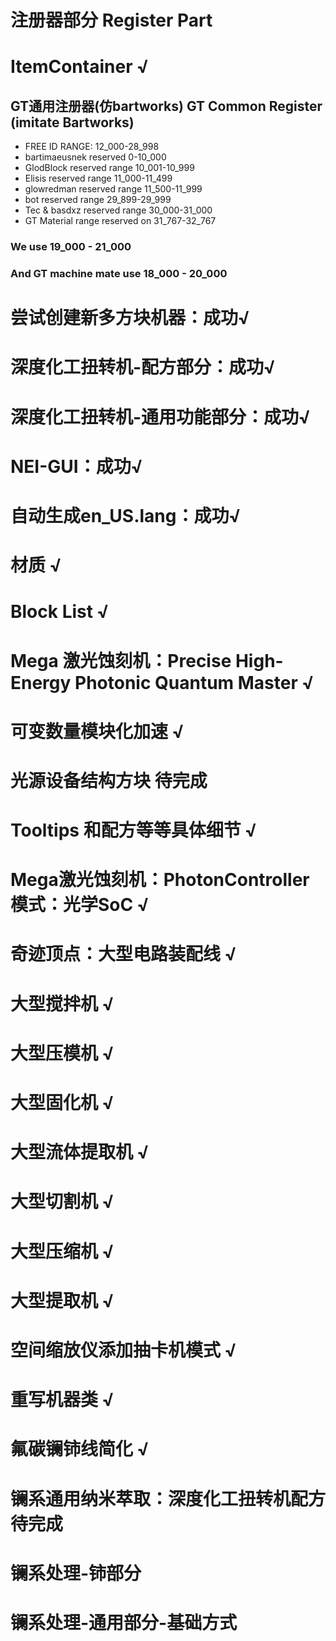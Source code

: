 # 注册器部分 Register Part
# ItemContainer √
## GT通用注册器(仿bartworks) GT Common Register (imitate Bartworks)
 - FREE ID RANGE: 12_000-28_998
 - bartimaeusnek reserved 0-10_000
 - GlodBlock reserved range 10_001-10_999
 - Elisis reserved range 11_000-11_499
 - glowredman reserved range 11_500-11_999
 - bot reserved range 29_899-29_999
 - Tec & basdxz reserved range 30_000-31_000
 - GT Material range reserved on 31_767-32_767
### We use 19_000 - 21_000
### And GT machine mate use 18_000 - 20_000

# 尝试创建新多方块机器：成功√
# 深度化工扭转机-配方部分：成功√
# 深度化工扭转机-通用功能部分：成功√
# NEI-GUI：成功√
# 自动生成en_US.lang：成功√
# 材质 √
# Block List √
# Mega 激光蚀刻机：Precise High-Energy Photonic Quantum Master √
# 可变数量模块化加速 √
# 光源设备结构方块 待完成
# Tooltips 和配方等等具体细节 √
# Mega激光蚀刻机：PhotonController模式：光学SoC √
# 奇迹顶点：大型电路装配线 √
#
# 大型搅拌机 √
# 大型压模机 √
# 大型固化机 √
# 大型流体提取机 √
# 大型切割机 √
# 大型压缩机 √
# 大型提取机 √
#
# 空间缩放仪添加抽卡机模式 √
# 重写机器类 √
#
#
# 氟碳镧铈线简化 √
# 镧系通用纳米萃取：深度化工扭转机配方 待完成
# 镧系处理-铈部分
# 镧系处理-通用部分-基础方式


